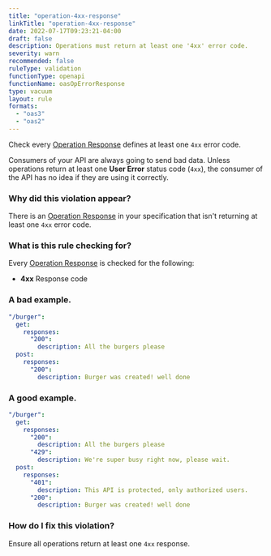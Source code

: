 ```yaml
---
title: "operation-4xx-response"
linkTitle: "operation-4xx-response"
date: 2022-07-17T09:23:21-04:00
draft: false
description: Operations must return at least one '4xx' error code.
severity: warn
recommended: false
ruleType: validation
functionType: openapi
functionName: oasOpErrorResponse
type: vacuum
layout: rule
formats:
  - "oas3"
  - "oas2"
---
```


Check every [Operation Response](https://swagger.io/docs/specification/describing-responses/) defines at least one `4xx` error code.

Consumers of your API are always going to send bad data. Unless operations return at least one **User Error** status code (`4xx`), the 
consumer of the API has no idea if they are using it correctly.

### Why did this violation appear?

There is an [Operation Response](https://swagger.io/specification/#responses-object) in your specification that isn't returning at least
one `4xx` error code.

### What is this rule checking for?

Every [Operation Response](https://swagger.io/specification/#responses-object) is checked for the following:

- **4xx** Response code


### A bad example.

```yaml
"/burger":
  get:
    responses:
      "200":
        description: All the burgers please
  post:
    responses:
      "200":
        description: Burger was created! well done    
```

### A good example.

```yaml
"/burger":
  get:
    responses:
      "200":
        description: All the burgers please
      "429":
        description: We're super busy right now, please wait.  
  post:
    responses:
      "401":
        description: This API is protected, only authorized users.
      "200":
        description: Burger was created! well done    
```

### How do I fix this violation?

Ensure all operations return at least one `4xx` response.